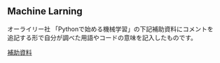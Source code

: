 ## Machine Larning

オーライリー社 「Pythonで始める機械学習」の下記補助資料にコメントを  
追記する形で自分が調べた用語やコードの意味を記入したものです。

[補助資料](https://github.com/amueller/introduction_to_ml_with_python)
